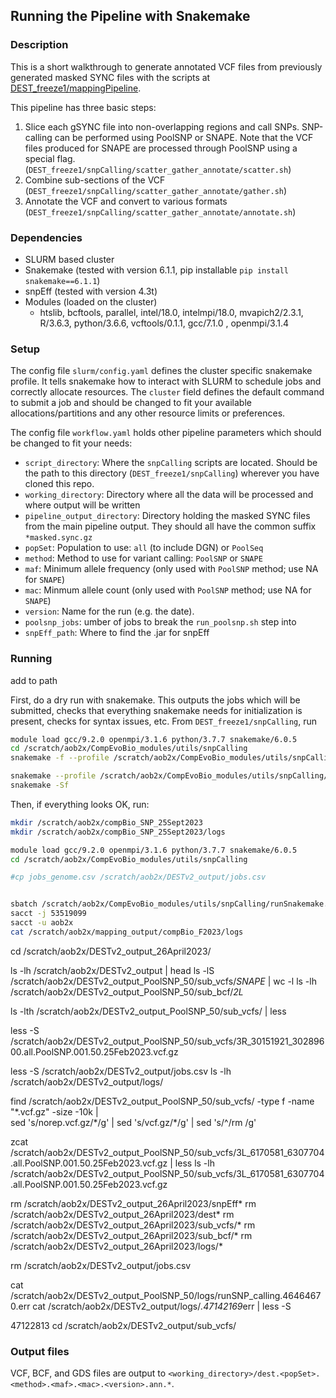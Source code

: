 ## Running the Pipeline with Snakemake

### Description
This is a short walkthrough to generate annotated VCF files from previously generated masked SYNC files with the scripts at [DEST_freeze1/mappingPipeline](https://github.com/DEST-bio/DEST_freeze1/tree/main/mappingPipeline).

This pipeline has three basic steps:
  1. Slice each gSYNC file into non-overlapping regions and call SNPs. SNP-calling can be performed using PoolSNP or SNAPE. Note that the VCF files produced for SNAPE are processed through PoolSNP using a special flag. (`DEST_freeze1/snpCalling/scatter_gather_annotate/scatter.sh`)
  2. Combine sub-sections of the VCF (`DEST_freeze1/snpCalling/scatter_gather_annotate/gather.sh`)
  3. Annotate the VCF and convert to various formats (`DEST_freeze1/snpCalling/scatter_gather_annotate/annotate.sh`)

### Dependencies
 * SLURM based cluster
 * Snakemake (tested with version 6.1.1, pip installable `pip install snakemake==6.1.1`)
 * snpEff (tested with version 4.3t)
 * Modules (loaded on the cluster)
   * htslib, bcftools, parallel, intel/18.0, intelmpi/18.0, mvapich2/2.3.1, R/3.6.3, python/3.6.6, vcftools/0.1.1, gcc/7.1.0 , openmpi/3.1.4

### Setup
The config file `slurm/config.yaml` defines the cluster specific snakemake profile. It tells snakemake how to interact with SLURM to schedule jobs and correctly allocate resources. The `cluster` field defines the default command to submit a job and should be changed to fit your available allocations/partitions and any other resource limits or preferences.

The config file `workflow.yaml` holds other pipeline parameters which should be changed to fit your needs:
 * `script_directory`: Where the `snpCalling` scripts are located. Should be the path to this directory (`DEST_freeze1/snpCalling`) wherever you have cloned this repo.
 * `working_directory`: Directory where all the data will be processed and where output will be written
 * `pipeline_output_directory`: Directory holding the masked SYNC files from the main pipeline output. They should all have the common suffix `*masked.sync.gz`
 * `popSet`: Population to use: `all` (to include DGN) or `PoolSeq`
 * `method`: Method to use for variant calling: `PoolSNP` or `SNAPE`
 * `maf`: Minimum allele frequency (only used with `PoolSNP` method; use NA for `SNAPE`)
 * `mac`: Minmum allele count (only used with `PoolSNP` method; use NA for `SNAPE`)
 * `version`: Name for the run (e.g. the date).
 * `poolsnp_jobs`: umber of jobs to break the `run_poolsnp.sh` step into
 * `snpEff_path`: Where to find the .jar for snpEff

### Running

add to path

First, do a dry run with snakemake. This outputs the jobs which will be submitted, checks that everything snakemake needs for initialization is present, checks for syntax issues, etc. From `DEST_freeze1/snpCalling`, run

```bash
module load gcc/9.2.0 openmpi/3.1.6 python/3.7.7 snakemake/6.0.5
cd /scratch/aob2x/CompEvoBio_modules/utils/snpCalling
snakemake -f --profile /scratch/aob2x/CompEvoBio_modules/utils/snpCalling/slurm -n

snakemake --profile /scratch/aob2x/CompEvoBio_modules/utils/snpCalling/slurm --unlock
snakemake -Sf
```

Then, if everything looks OK, run:


```bash
mkdir /scratch/aob2x/compBio_SNP_25Sept2023
mkdir /scratch/aob2x/compBio_SNP_25Sept2023/logs

module load gcc/9.2.0 openmpi/3.1.6 python/3.7.7 snakemake/6.0.5
cd /scratch/aob2x/CompEvoBio_modules/utils/snpCalling

#cp jobs_genome.csv /scratch/aob2x/DESTv2_output/jobs.csv


sbatch /scratch/aob2x/CompEvoBio_modules/utils/snpCalling/runSnakemake.sh
sacct -j 53519099
sacct -u aob2x
cat /scratch/aob2x/mapping_output/compBio_F2023/logs
```












cd /scratch/aob2x/DESTv2_output_26April2023/

ls -lh /scratch/aob2x/DESTv2_output | head
ls -lS /scratch/aob2x/DESTv2_output_PoolSNP_50/sub_vcfs/*SNAPE* | wc -l
ls -lh /scratch/aob2x/DESTv2_output_PoolSNP_50/sub_bcf/*2L*

ls -lth /scratch/aob2x/DESTv2_output_PoolSNP_50/sub_vcfs/ | less

less -S /scratch/aob2x/DESTv2_output_PoolSNP_50/sub_vcfs/3R_30151921_30289600.all.PoolSNP.001.50.25Feb2023.vcf.gz

less -S /scratch/aob2x/DESTv2_output/jobs.csv
ls -lh /scratch/aob2x/DESTv2_output/logs/

find /scratch/aob2x/DESTv2_output_PoolSNP_50/sub_vcfs/ -type f -name "*.vcf.gz" -size -10k | \
sed 's/norep.vcf.gz/\*/g' | sed 's/vcf.gz/\*/g' | sed 's/^/rm /g'



zcat /scratch/aob2x/DESTv2_output_PoolSNP_50/sub_vcfs/3L_6170581_6307704.all.PoolSNP.001.50.25Feb2023.vcf.gz | less
ls -lh /scratch/aob2x/DESTv2_output_PoolSNP_50/sub_vcfs/3L_6170581_6307704.all.PoolSNP.001.50.25Feb2023.vcf.gz



 rm /scratch/aob2x/DESTv2_output_26April2023/snpEff*
 rm /scratch/aob2x/DESTv2_output_26April2023/dest*
 rm /scratch/aob2x/DESTv2_output_26April2023/sub_vcfs/*
 rm /scratch/aob2x/DESTv2_output_26April2023/sub_bcf/*
 rm /scratch/aob2x/DESTv2_output_26April2023/logs/*


rm /scratch/aob2x/DESTv2_output/jobs.csv

cat /scratch/aob2x/DESTv2_output_PoolSNP_50/logs/runSNP_calling.46464670.err
cat /scratch/aob2x/DESTv2_output/logs/*.47142169*err | less -S

47122813
cd /scratch/aob2x/DESTv2_output/sub_vcfs/

### Output files
VCF, BCF, and GDS files are output to `<working_directory>/dest.<popSet>.<method>.<maf>.<mac>.<version>.ann.*`.
